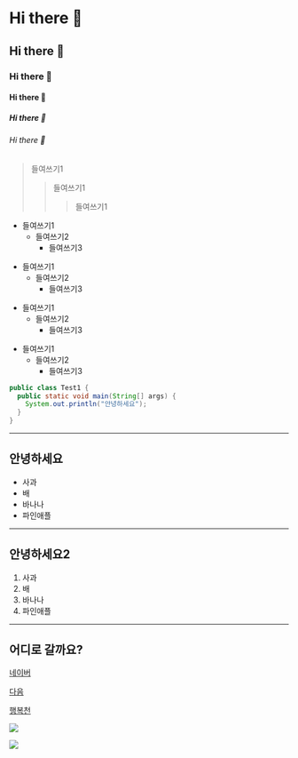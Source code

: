 <!-- 마크다운 태그 -->
# Hi there 👋
## Hi there 👋
### Hi there 👋
#### Hi there 👋
##### Hi there 👋
###### Hi there 👋

> 들여쓰기1
>   > 들여쓰기1
>   >   > 들여쓰기1

* 들여쓰기1
  * 들여쓰기2
    * 들여쓰기3

+ 들여쓰기1
  + 들여쓰기2
    + 들여쓰기3

- 들여쓰기1
  - 들여쓰기2
    - 들여쓰기3

* 들여쓰기1
  + 들여쓰기2
    - 들여쓰기3

<!--
<pre>
<code>
-->
```java
public class Test1 {
  public static void main(String[] args) {
    System.out.println("안녕하세요");
  }
}
```
<!--
</code>
</pre>
-->


<!--
**ChunBoSik/ChunBoSik** is a ✨ _special_ ✨ repository because its `README.md` (this file) appears on your GitHub profile.

Here are some ideas to get you started:

- 🔭 I’m currently working on ...
- 🌱 I’m currently learning ...
- 👯 I’m looking to collaborate on ...
- 🤔 I’m looking for help with ...
- 💬 Ask me about ...
- 📫 How to reach me: ...
- 😄 Pronouns: ...
- ⚡ Fun fact: ...
-->

<hr/>
<h2>안녕하세요</h2>
<ul>
 <li>사과</li>
 <li>배</li>
 <li>바나나</li>
 <li>파인애플</li>
</ul>

<hr/>

<h2>안녕하세요2</h2>
<ol>
 <li>사과</li>
 <li>배</li>
 <li>바나나</li>
 <li>파인애플</li>
</ol>

<hr/>

<h2>어디로 갈까요?</h2>
<p><a href="http://www.naver.com">네이버</a></p>
<p><a href="http://www.daum.net">다음</a></p>
<p><a href="http://blog.daum.net/cjsk1126">행복천</a></p>


<p>
  <a href="http://blog.daum.net/cjsk1126">
    <img src="http://49.142.157.251:9090/javagreenS_lsp/rts_shop/rts_product/220804170415_f_7.jpg" />
  </a>
</p>


<img src="https://img.shields.io/badge/홍길동-000000?style=for-the-badge&logo=Badoo&logoColor=2932E1">
